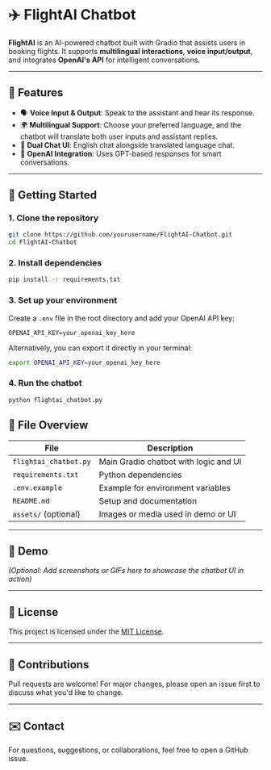 # ✈️ FlightAI Chatbot

**FlightAI** is an AI-powered chatbot built with Gradio that assists users in booking flights. It supports **multilingual interactions**, **voice input/output**, and integrates **OpenAI's API** for intelligent conversations.

---

## 🌟 Features

- 🗣️ **Voice Input & Output**: Speak to the assistant and hear its response.
- 🌍 **Multilingual Support**: Choose your preferred language, and the chatbot will translate both user inputs and assistant replies.
- 💬 **Dual Chat UI**: English chat alongside translated language chat.
- 🤖 **OpenAI Integration**: Uses GPT-based responses for smart conversations.

---

## 🚀 Getting Started

### 1. Clone the repository

```bash
git clone https://github.com/yourusername/FlightAI-Chatbot.git
cd FlightAI-Chatbot
```

### 2. Install dependencies

```bash
pip install -r requirements.txt
```

### 3. Set up your environment

Create a `.env` file in the root directory and add your OpenAI API key:

```env
OPENAI_API_KEY=your_openai_key_here
```

Alternatively, you can export it directly in your terminal:

```bash
export OPENAI_API_KEY=your_openai_key_here
```

### 4. Run the chatbot

```bash
python flightai_chatbot.py
```

## 📁 File Overview

| File                 | Description                                  |
|----------------------|----------------------------------------------|
| `flightai_chatbot.py`| Main Gradio chatbot with logic and UI        |
| `requirements.txt`   | Python dependencies                          |
| `.env.example`       | Example for environment variables            |
| `README.md`          | Setup and documentation                      |
| `assets/` (optional) | Images or media used in demo or UI           |

---

## 📸 Demo

*(Optional: Add screenshots or GIFs here to showcase the chatbot UI in action)*

---

## 📄 License

This project is licensed under the [MIT License](https://opensource.org/licenses/MIT).

---

## 🤝 Contributions

Pull requests are welcome! For major changes, please open an issue first to discuss what you'd like to change.

---

## ✉️ Contact

For questions, suggestions, or collaborations, feel free to open a GitHub issue.

